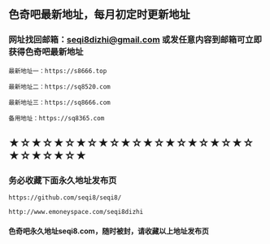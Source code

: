 ## 色奇吧最新地址，每月初定时更新地址



### 网址找回邮箱：seqi8dizhi@gmail.com 或发任意内容到邮箱可立即获得色奇吧最新地址

```javasript
最新地址一：https://s8666.top

最新地址二：https://sq8520.com

最新地址三：https://sq8666.com

备用地址：https://sq8365.com
```
## ★☆★☆★☆★☆★☆★☆★☆★☆★☆★☆★☆★☆★☆★☆★

### 务必收藏下面永久地址发布页
```javasript
https://github.com/seqi8/seqi8/

http://www.emoneyspace.com/seqi8dizhi
```

#### 色奇吧永久地址seqi8.com，随时被封，请收藏以上地址发布页

